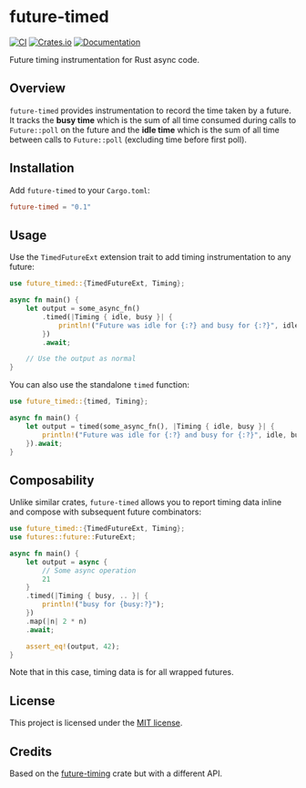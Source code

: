 # future-timed

[![CI](https://github.com/matze/future-timed/actions/workflows/ci.yml/badge.svg)](https://github.com/matze/future-timed/actions/workflows/ci.yml)
[![Crates.io](https://img.shields.io/crates/v/future-timed.svg)](https://crates.io/crates/future-timed)
[![Documentation](https://docs.rs/future-timed/badge.svg)](https://docs.rs/future-timed)

Future timing instrumentation for Rust async code.

## Overview

`future-timed` provides instrumentation to record the time taken by a future. It
tracks the **busy time** which is the sum of all time consumed during calls to
`Future::poll` on the future and the **idle time** which is the sum of all time
between calls to `Future::poll` (excluding time before first poll).

## Installation

Add `future-timed` to your `Cargo.toml`:

```toml
future-timed = "0.1"
```

## Usage

Use the `TimedFutureExt` extension trait to add timing instrumentation to any future:

```rust
use future_timed::{TimedFutureExt, Timing};

async fn main() {
    let output = some_async_fn()
        .timed(|Timing { idle, busy }| {
            println!("Future was idle for {:?} and busy for {:?}", idle, busy);
        })
        .await;

    // Use the output as normal
}
```

You can also use the standalone `timed` function:

```rust
use future_timed::{timed, Timing};

async fn main() {
    let output = timed(some_async_fn(), |Timing { idle, busy }| {
        println!("Future was idle for {:?} and busy for {:?}", idle, busy);
    }).await;
}
```

## Composability

Unlike similar crates, `future-timed` allows you to report timing data inline
and compose with subsequent future combinators:

```rust
use future_timed::{TimedFutureExt, Timing};
use futures::future::FutureExt;

async fn main() {
    let output = async {
        // Some async operation
        21
    }
    .timed(|Timing { busy, .. }| {
        println!("busy for {busy:?}");
    })
    .map(|n| 2 * n)
    .await;

    assert_eq!(output, 42);
}
```

Note that in this case, timing data is for all wrapped futures.

## License

This project is licensed under the [MIT
license](https://github.com/matze/future-timed/blob/main/LICENSE).

## Credits

Based on the
[future-timing](https://docs.rs/future-timing/latest/future_timing/) crate but
with a different API.
